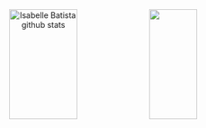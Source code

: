 <div align="center">  
  <img width="49%" height="195px" src="https://github-readme-stats.vercel.app/api?username=IsabelleBatista&show_icons=true&count_private=true&hide_border=true&title_color=782480&icon_color=6E1F62&text_color=F2E3D5&bg_color=0d1117" alt="Isabelle Batista github stats" /> 
  <img width="41%" height="195px" src="https://github-readme-stats.vercel.app/api/top-langs/?username=IsabelleBatista&layout=compact&hide_border=true&title_color=782480&text_color=F2E3D5&bg_color=0d1117" />
</div>
